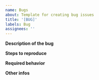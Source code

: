 ```yaml
---
name: Bugs
about: Template for creating bug issues
title: '[BUG]'
labels: Bug
assignees: ''
---
```


**Description of the bug**

**Steps to reproduce**

**Required behavior**

**Other infos**
